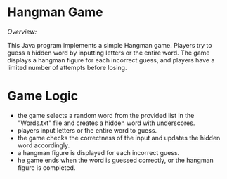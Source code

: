 # Hangman Game
*Overview:*

This Java program implements a simple Hangman game. Players try to guess a hidden word by inputting letters or the entire word. 
The game displays a hangman figure for each incorrect guess, and players have a limited number of attempts before losing.

# Game Logic
- the game selects a random word from the provided list in the "Words.txt" file and creates a hidden word with underscores.
- players input letters or the entire word to guess.
- the game checks the correctness of the input and updates the hidden word accordingly.
- a hangman figure is displayed for each incorrect guess.
- he game ends when the word is guessed correctly, or the hangman figure is completed.

